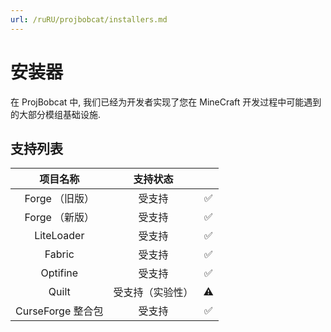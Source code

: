 ```yaml
---
url: /ruRU/projbobcat/installers.md
---
```

# 安装器

在 ProjBobcat 中, 我们已经为开发者实现了您在 MineCraft 开发过程中可能遇到的大部分模组基础设施.

## 支持列表

|      项目名称       |    支持状态     ||
|:---------------:|:-----------:|:---:|
|   Forge （旧版）    |     受支持     |  ✅   |
|   Forge （新版）    |     受支持     |  ✅  |
|   LiteLoader    |     受支持     |  ✅  |
|     Fabric      |     受支持     |  ✅  |
|    Optifine     |     受支持     |  ✅  |
|      Quilt      |  受支持（实验性）   |  ⚠  |
| CurseForge 整合包  |     受支持     |  ✅  |
